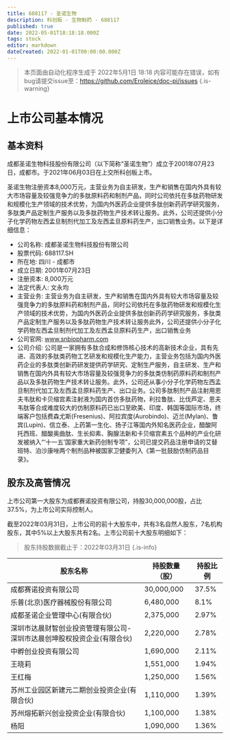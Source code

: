```yaml
---
title: 688117 - 圣诺生物
description: 科创板 - 生物制药 - 688117
published: true
date: 2022-05-01T18:18:18.000Z
tags: stock
editor: markdown
dateCreated: 2022-01-01T00:00:00.000Z
---
```


> 本页面由自动化程序生成于 2022年5月1日 18:18
> 内容可能存在错误，如有bug请提交issue至：https://github.com/Eroleice/doc-pi/issues
{.is-warning}

# 上市公司基本情况

## 基本资料

成都圣诺生物科技股份有限公司（以下简称“圣诺生物”）成立于2001年07月23日，成都市。于2021年06月03日在上交所科创板上市。

圣诺生物注册资本8,000万元，主营业务为自主研发，生产和销售在国内外具有较大市场容量及较强竞争力的多肽原料药和制剂产品，同时公司依托在多肽药物研发和规模化生产领域的技术优势，为国内外医药企业提供多肽创新药药学研究服务，多肽类产品定制生产服务以及多肽药物生产技术转让服务。此外，公司还提供小分子化学药物左西孟旦制剂代加工及左西孟旦原料药生产，出口销售业务。以下是详细信息：

- 公司名称: 成都圣诺生物科技股份有限公司
- 股票代码: 688117.SH
- 所在地: 四川 - 成都市
- 成立日期: 2001年07月23日
- 注册资本: 8,000万元
- 法定代表人: 文永均
- 主营业务: 主营业务为自主研发，生产和销售在国内外具有较大市场容量及较强竞争力的多肽原料药和制剂产品，同时公司依托在多肽药物研发和规模化生产领域的技术优势，为国内外医药企业提供多肽创新药药学研究服务，多肽类产品定制生产服务以及多肽药物生产技术转让服务此外，公司还提供小分子化学药物左西孟旦制剂代加工及左西孟旦原料药生产，出口销售业务
- 公司官网: www.snbiopharm.com
- 公司介绍: 公司是一家拥有多肽合成和修饰核心技术的高新技术企业，具有先进、高效的多肽类药物工艺研发和规模化生产能力，主营业务包括为国内外医药企业的多肽类创新药研发提供药学研究、定制生产服务，自主研发、生产和销售在国内外具有较大市场容量及较强竞争力的多肽类仿制药原料药和制剂产品以及多肽药物生产技术转让服务。此外，公司还从事小分子化学药物左西孟旦制剂代加工及左西孟旦原料药生产、出口业务。公司多肽制剂产品注射用恩夫韦肽和卡贝缩宫素注射液为国内首仿多肽药物，利拉鲁肽、比伐芦定、恩夫韦肽等合成难度较大的仿制原料药已出口至欧美、印度、韩国等国际市场，终端客户包括费森尤斯(Fresenius)、阿拉宾度(Aurobindo)、迈兰(Mylan)、鲁宾(Lupin)、信立泰、上药第一生化、扬子江等国内外知名医药企业，醋酸阿托西班、醋酸奥曲肽、生长抑素、胸腺法新和卡贝缩宫素五个品种的产业化研发被纳入“‘十一五’国家重大新药创制专项”，公司已提交药品注册申请的艾替班特、泊沙康唑两个制剂品种被国家卫健委列入《第一批鼓励仿制药品目录》。


## 股东及高管情况

上市公司第一大股东为成都赛诺投资有限公司，持股30,000,000股，占比37.5%，为上市公司实际控制人。

截至2022年03月31日，上市公司的前十大股东中，共有3名自然人股东，7名机构股东，其中5%以上大股东共有2名。上市公司前十大股东明细如下：

> 股东持股数据截止于：2022年03月31日
{.is-info}

| 股东名称 | 持股数量（股） | 持股比例 |
| --- | --- | --- |
| 成都赛诺投资有限公司 | 30,000,000 | 37.5% |
| 乐普(北京)医疗器械股份有限公司 | 6,480,000 | 8.1% |
| 成都圣诺企业管理中心(有限合伙) | 2,375,000 | 2.97% |
| 深圳市达晨财智创业投资管理有限公司-深圳市达晨创坤股权投资企业(有限合伙) | 2,220,000 | 2.78% |
| 中孵创业投资有限公司 | 1,690,000 | 2.11% |
| 王晓莉 | 1,551,000 | 1.94% |
| 王红梅 | 1,250,000 | 1.56% |
| 苏州工业园区新建元二期创业投资企业(有限合伙) | 1,110,000 | 1.39% |
| 苏州熔拓新兴创业投资企业(有限合伙) | 1,100,000 | 1.38% |
| 杨阳 | 1,090,000 | 1.36% |




